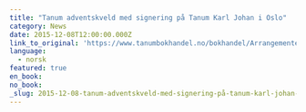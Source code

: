 ```yaml
---
title: "Tanum adventskveld med signering på Tanum Karl Johan i Oslo"
category: News
date: 2015-12-08T12:00:00.000Z
link_to_original: 'https://www.tanumbokhandel.no/bokhandel/Arrangementer/article.action?contentId=71897'
language:
  - norsk
featured: true
en_book:
no_book:
_slug: 2015-12-08-tanum-adventskveld-med-signering-på-tanum-karl-johan-i-oslo
---
```



